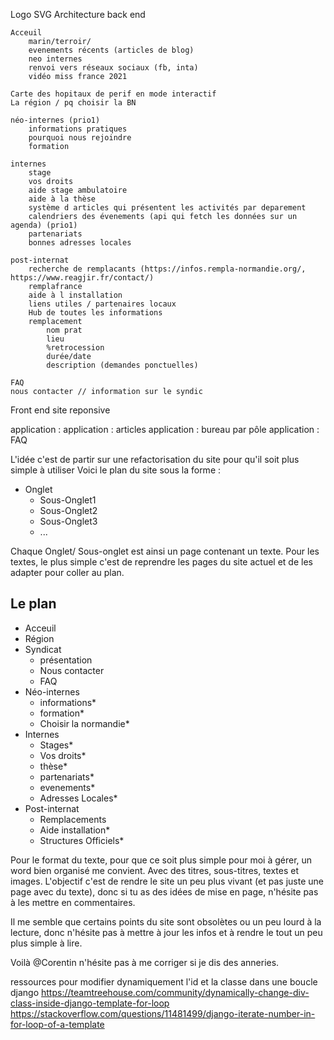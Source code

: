 
Logo SVG
Architecture back end

    Acceuil
        marin/terroir/
        evenements récents (articles de blog)
        neo internes
        renvoi vers réseaux sociaux (fb, inta)
        vidéo miss france 2021

    Carte des hopitaux de perif en mode interactif
    La région / pq choisir la BN

    néo-internes (prio1)
        informations pratiques
        pourquoi nous rejoindre
        formation

    internes
        stage
        vos droits
        aide stage ambulatoire
        aide à la thèse
        système d articles qui présentent les activités par deparement
        calendriers des évenements (api qui fetch les données sur un agenda) (prio1)
        partenariats
        bonnes adresses locales
        
    post-internat
        recherche de remplacants (https://infos.rempla-normandie.org/, https://www.reagjir.fr/contact/)
        remplafrance
        aide à l installation
        liens utiles / partenaires locaux
        Hub de toutes les informations
        remplacement
            nom prat
            lieu
            %retrocession
            durée/date
            description (demandes ponctuelles)

    FAQ
    nous contacter // information sur le syndic

Front end
    site reponsive

application : 
application : articles
application : bureau par pôle 
application : FAQ

L'idée c'est de partir sur une refactorisation du site pour qu'il soit plus simple à utiliser
Voici le plan du site sous la forme : 
* Onglet
    * Sous-Onglet1
    * Sous-Onglet2
    * Sous-Onglet3
    * ...

Chaque Onglet/ Sous-onglet est ainsi un page contenant un texte.
Pour les textes, le plus simple c'est de reprendre les pages du site actuel et de les adapter pour coller au plan.  

## Le plan

* Acceuil
* Région
* Syndicat 
    * présentation
    * Nous contacter
    * FAQ 
* Néo-internes
    * informations*
    * formation*
    * Choisir la normandie*
* Internes 
    * Stages*
    * Vos droits*
    * thèse*
    * partenariats*
    * evenements*
    * Adresses Locales*
* Post-internat
    * Remplacements
    * Aide installation*
    * Structures Officiels*


Pour le format du texte, pour que ce soit plus simple pour moi à gérer, un word bien organisé me convient. 
Avec des titres, sous-titres, textes et images. 
L'objectif c'est de rendre le site un peu plus vivant (et pas juste une page avec du texte), donc si tu as des idées de mise en page, n'hésite pas à les mettre en commentaires.

Il me semble que certains points du site sont obsolètes ou un peu lourd à la lecture, donc n'hésite pas à mettre à jour les infos et à rendre le tout un peu plus simple à lire. 

Voilà
@Corentin n'hésite pas à me corriger si je dis des anneries.  




ressources pour modifier dynamiquement l'id et la classe dans une boucle django 
https://teamtreehouse.com/community/dynamically-change-div-class-inside-django-template-for-loop
https://stackoverflow.com/questions/11481499/django-iterate-number-in-for-loop-of-a-template